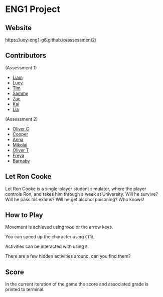 # ENG1 Project

## Website
<https://uoy-eng1-g6.github.io/assessment2/>

## Contributors
(Assessment 1)
- [Liam](https://github.com/TheRealEmissions)
- [Lucy](https://github.com/lc2353)
- [Tim](https://github.com/tgorst)
- [Sammy](https://github.com/sammyhori)
- [Zac](https://github.com/Zr695)
- [Kai]()
- [Lia]()

(Assessment 2)
- [Oliver C](https://github.com/KEKEK375)
- [Cooper](https://github.com/cooperjl)
- [Anna](https://github.com/satesilka)
- [Mikolaj](https://github.com/SlimJunky)
- [Oliver T](https://github.com/tandemdude)
- [Freya](https://github.com/red-fisher14)
- [Barnaby](https://github.com/barnaby-matthews)

## Let Ron Cooke
Let Ron Cooke is a single-player student simulator, where the player controls Ron, and takes him through a week at University. Will he survive? Will he pass his exams? Will he get alcohol poisoning? Who knows!

## How to Play
Movement is achieved using `WASD` or the arrow keys.

You can speed up the character using `CTRL`.

Activities can be interacted with using `E`.

There are a few hidden activities around, can you find them?

## Score

In the current iteration of the game the score and associated grade is printed to terminal.
